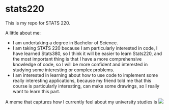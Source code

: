 # stats220

This is my repo for STATS 220. 

A little about me:

- I am undertaking a degree in Bachelor of Science.
- I am taking STATS 220 because I am particularly interested in code, I have learned Stats380, so I think it will be easier to learn Stats220, and the most important thing is that I have a more comprehensive knowledge of code, so I will be more confident and interested in studying some interesting or complex problems.
- I am interested in learning about  how to use code to implement some really interesting applications, because my friend told me that this course is particularly interesting, can make some drawings, so I really want to learn this part.

A meme that captures how I currently feel about my university studies is ![](https://c.tenor.com/8druEACXtX8AAAAd/tenor.gif)
